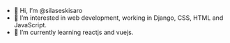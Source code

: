 - 👋 Hi, I’m @silaseskisaro
- 👀 I’m interested in web development, working in Django, CSS, HTML and JavaScript.
- 🌱 I’m currently learning reactjs and vuejs.


<!---
silaseskisaro/silaseskisaro is a ✨ special ✨ repository because its `README.md` (this file) appears on your GitHub profile.
You can click the Preview link to take a look at your changes.
--->
